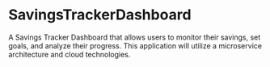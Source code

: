 # SavingsTrackerDashboard
A Savings Tracker Dashboard that allows users to monitor their savings, set goals, and analyze their progress. This application will utilize a microservice architecture and cloud technologies. 
